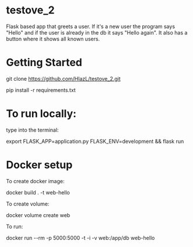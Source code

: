 # testove_2
Flask based app that greets a user. If it's a new user the program says "Hello" and if the user is already in the db it says "Hello again". It also has a button where it shows all known users.

# Getting Started

git clone https://github.com/HlazL/testove_2.git

pip install -r requirements.txt

# To run locally:
type into the terminal:

export FLASK_APP=application.py FLASK_ENV=development && flask run

# Docker setup
To create docker image:

docker build . -t web-hello  

To create volume: 

docker volume create web

To run:

docker run --rm -p 5000:5000 -t -i -v web:/app/db web-hello
